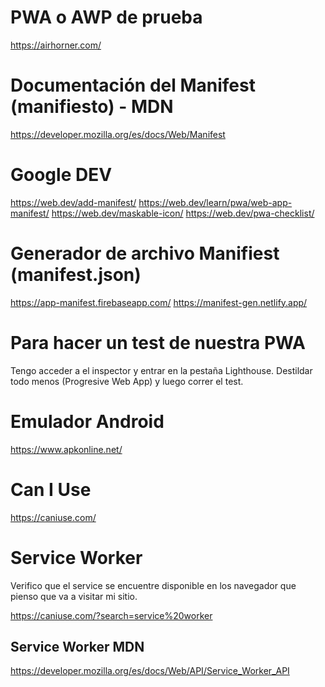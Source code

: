 # PWA o AWP de prueba
https://airhorner.com/

# Documentación del Manifest (manifiesto) - MDN
<https://developer.mozilla.org/es/docs/Web/Manifest>

# Google DEV
<https://web.dev/add-manifest/>
<https://web.dev/learn/pwa/web-app-manifest/>
<https://web.dev/maskable-icon/>
<https://web.dev/pwa-checklist/>

# Generador de archivo Manifiest (manifest.json)
<https://app-manifest.firebaseapp.com/>
<https://manifest-gen.netlify.app/>

# Para hacer un test de nuestra PWA
Tengo acceder a el inspector y entrar en la pestaña Lighthouse. Destildar todo menos (Progresive Web App) y luego correr el test.

# Emulador Android 

<https://www.apkonline.net/>

# Can I Use

<https://caniuse.com/>

# Service Worker
Verifico que el service se encuentre disponible en los navegador que pienso que va a visitar mi sitio.

<https://caniuse.com/?search=service%20worker>

## Service Worker MDN
<https://developer.mozilla.org/es/docs/Web/API/Service_Worker_API>

